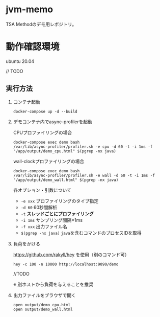 # jvm-memo


TSA Methodのデモ用レポジトリ。

# 動作確認環境

ubuntu 20.04

// TODO



## 実行方法

1. コンテナ起動

   ```shell
   docker-compose up -d --build
   ```

2. デモコンテナ内でasync-profilerを起動

   CPUプロファイリングの場合

   ```shell
   docker-compose exec demo bash
   /var/lib/async-profiler/profiler.sh -e cpu -d 60 -t -i 1ms -f "/app/output/demo_cpu.html" $(pgrep -nx java)
   ```

   wall-clockプロファイリングの場合

   ```shell
   docker-compose exec demo bash
   /var/lib/async-profiler/profiler.sh -e wall -d 60 -t -i 1ms -f "/app/output/demo_wall.html" $(pgrep -nx java)
   ```

   各オプション・引数について

   - `-e xxx` プロファイリングのタイプ指定
   - `-d 60` 60秒間解析
   - `-t` **スレッドごとにプロファイリング**
   - `-i 1ms` サンプリング間隔=1ms
   - `-f xxx` 出力ファイル名
   - `$(pgrep -nx java)` `java`を含むコマンドのプロセスIDを取得

3. 負荷をかける

   https://github.com/rakyll/hey を使用（別のコマンド可）


   ```shell
   hey -c 100 -n 10000 http://localhost:9090/demo
   ```
   //TODO

   ※ 別ホストから負荷を与えることを推奨


3. 出力ファイルをブラウザで開く

   ```shell
   open output/demo_cpu.html
   open output/demo_wall.html
   ```


